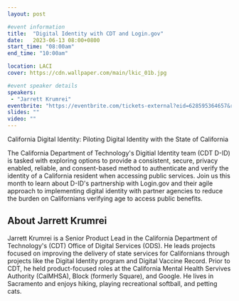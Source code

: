 ```yaml
---
layout: post

#event information
title:  "Digital Identity with CDT and Login.gov"
date:   2023-06-13 08:00+0800
start_time: "08:00am"
end_time: "10:00am"

location: LACI
cover: https://cdn.wallpaper.com/main/lkic_01b.jpg

#event speaker details
speakers: 
 - "Jarrett Krumrei"
eventbrite: "https://eventbrite.com/tickets-external?eid=628595364657&ref=etckt"
slides: ""
video: ""
---
```


California Digital Identity: Piloting Digital Identity with the State of California

The California Department of Technology's Digitial Identity team (CDT D-ID) is tasked with exploring options to provide a consistent, secure, privacy enabled, reliable, and consent-based method to authenticate and verify the identity of a California resident when accessing public services. Join us this month to learn about D-ID's partnership with Login.gov and their agile approach to implementing digital identity with partner agencies to reduce the burden on Californians verifying age to access public benefits. 

## About Jarrett Krumrei

Jarrett Krumrei is a Senior Product Lead in the California Department of Technology's (CDT) Office of Digital Services (ODS). He leads projects focused on improving the delivery of state services for Californians through projects like the Digital Identity program and Digital Vaccine Record. Prior to CDT, he held product-focused roles at the California Mental Health Servives Authority (CalMHSA), Block (formerly Square), and Google. He lives in Sacramento and enjoys hiking, playing recreational softball, and petting cats.
